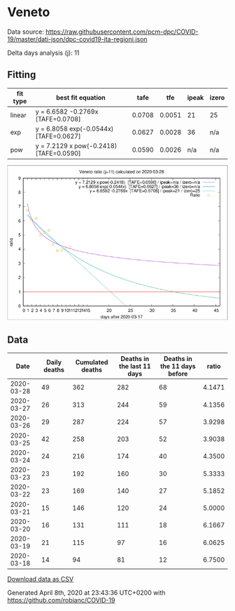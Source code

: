 # Veneto

Data source: https://raw.githubusercontent.com/pcm-dpc/COVID-19/master/dati-json/dpc-covid19-ita-regioni.json

Delta days analysis (j): 11

## Fitting 
|fit type|best fit equation|tafe|tfe|ipeak|izero|
|-------|-----|--------|------|---|---|
|linear|y = 6.6582 -0.2769x  [TAFE=0.0708]|0.0708|0.0051|21|25|
|exp|y = 6.8058 exp(-0.0544x)  [TAFE=0.0627]|0.0627|0.0028|36|n/a|
|pow|y = 7.2129 x pow(-0.2418)  [TAFE=0.0590]|0.0590|0.0026|n/a|n/a|

![Plot](COVID-19_veneto_j11_2020-03-28.png)

## Data
|Date|Daily deaths|Cumulated deaths|Deaths in the last 11 days|Deaths in the 11 days before|ratio|
|----|----------|-----------|-------|--------------------|-----|
|2020-03-28|49|362|282|68|4.1471|
|2020-03-27|26|313|244|59|4.1356|
|2020-03-26|29|287|224|57|3.9298|
|2020-03-25|42|258|203|52|3.9038|
|2020-03-24|24|216|174|40|4.3500|
|2020-03-23|23|192|160|30|5.3333|
|2020-03-22|23|169|140|27|5.1852|
|2020-03-21|15|146|120|24|5.0000|
|2020-03-20|16|131|111|18|6.1667|
|2020-03-19|21|115|97|16|6.0625|
|2020-03-18|14|94|81|12|6.7500|

[Download data as CSV](COVID-19_veneto_j11_2020-03-28.csv)

Generated April 8th, 2020 at 23:43:36 UTC+0200 with https://github.com/robianc/COVID-19
